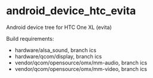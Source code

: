 android_device_htc_evita
========================

Android device tree for HTC One XL (evita)

Build requirements:
* hardware/alsa_sound, branch ics
* hardware/qcom/display, branch ics
* vendor/qcom/opensource/omx/mm-audio, branch ics
* vendor/qcom/opensource/omx/mm-video, branch ics

